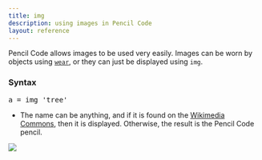 ```yaml
---
title: img
description: using images in Pencil Code
layout: reference
---
```


Pencil Code allows images to be used very easily. Images can be worn by objects using [`wear`](wear.html), or they can just be displayed using `img`. 

### Syntax

<pre class="jumbo">
a = img '<span data-dfn="name or url">tree</span>'
</pre>

* The name can be anything, and if it is found on the [Wikimedia Commons](https://commons.wikimedia.org/wiki/Category:Images), then it is displayed. Otherwise, the result is the Pencil Code pencil. 

<img src="http://pencilcode.net/image/vpencil-20-64.png">

